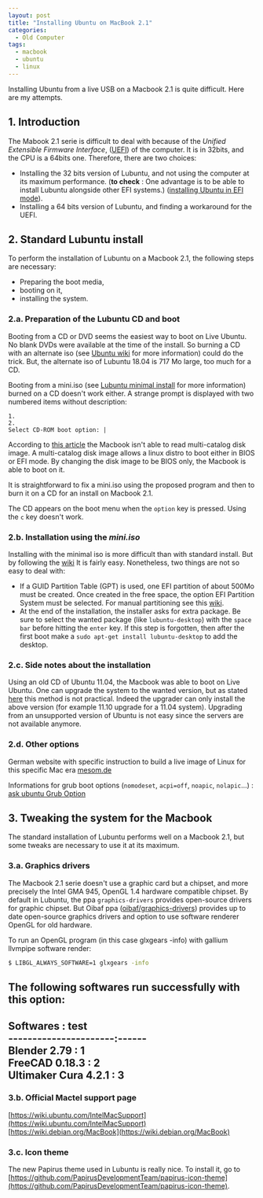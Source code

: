 ```yaml
---
layout: post
title: "Installing Ubuntu on MacBook 2.1"
categories:
  - Old Computer
tags:
  - macbook
  - ubuntu
  - linux
---
```


Installing Ubuntu from a live USB on a Macbook 2.1 is quite difficult.
Here are my attempts.

## 1. Introduction
The Mabook 2.1 serie is difficult to deal with because of the *Unified 
Extensible Firmware Interface*, ([UEFI](https://doc.ubuntu-fr.org/uefi))
 of the computer. It is in 32bits, and the CPU is a 64bits one. 
 Therefore, there are two choices:
 - Installing the 32 bits version of Lubuntu, and not using the computer
 at its maximum performance. (**to check** : One advantage is to be able to install Lubuntu 
 alongside other EFI systems.)
 ([installing Ubuntu in EFI mode](https://doc.ubuntu-fr.org/uefi)).
 - Installing a 64 bits version of Lubuntu, and finding a workaround for the UEFI.


## 2. Standard Lubuntu install
To perform the installation of Lubuntu on a Macbook 2.1, the following steps
 are necessary:
 - Preparing the boot media,
 - booting on it,
 - installing the system.
 
### 2.a. Preparation of the Lubuntu CD and boot
Booting from a CD or DVD seems the easiest way to boot on Live Ubuntu.
No blank DVDs were available at the time of the install. So burning a CD 
with an alternate iso 
(see [Ubuntu wiki](https://doc.ubuntu-fr.org/installation_alternate) 
for more information) could do the trick. But, the alternate iso of 
Lubuntu 18.04 is 717 Mo large, too much for a CD.

Booting from a mini.iso (see 
[Lubuntu minimal install](https://help.ubuntu.com/community/Lubuntu/Documentation/MinimalInstall)
for more information) burned on a CD doesn't work either. 
A strange prompt is displayed with two numbered items without 
description:
```
1.
2.
Select CD-ROM boot option: |
```

According to [this article](https://mattgadient.com/linux-dvd-images-and-how-to-for-32-bit-efi-macs-late-2006-models/)
the Macbook isn't able to read multi-catalog disk image. A 
multi-catalog disk image allows a linux distro to boot either 
in BIOS or EFI mode. By changing the disk image to be BIOS only, the Macbook 
is able to boot on it.

It is straightforward to fix a mini.iso using the proposed program
 and then to burn it on a CD for an install on Macbook 2.1.

The CD appears on the boot menu when the `option` key is pressed. Using 
the `c` key doesn't work.

### 2.b. Installation using the *mini.iso*
Installing with the minimal iso is more difficult than with standard 
install. But by following the [wiki](https://help.ubuntu.com/community/Lubuntu/Documentation/MinimalInstall#Install_.2813.10_and_later.29)
 It is fairly easy. Nonetheless, two things are not so easy to deal with:
- If a GUID Partition Table (GPT) is used, one EFI partition of about
 500Mo must be created. Once created in the free space, the option 
 EFI Partition System must be selected. For manual partitioning see this [wiki](https://help.ubuntu.com/community/DiskSpace).
- At the end of the installation, the installer asks for extra package.
Be sure to select the wanted package (like `lubuntu-desktop`) with the 
`space bar` before hitting the `enter` key. If this step is forgotten,
 then after the first boot make a `sudo apt-get install lubuntu-desktop` 
to add the desktop.

### 2.c. Side notes about the installation
Using an old CD of Ubuntu 11.04, the Macbook was able to boot 
on Live Ubuntu. One can upgrade the system to the wanted version, but 
as stated [here](https://forum.ubuntu-fr.org/viewtopic.php?id=1566641)
 this method is not practical. Indeed the upgrader can only install 
 the above version (for example 11.10 upgrade for a 11.04 system).
Upgrading from an unsupported version of Ubuntu is not easy since 
the servers are not available anymore.

### 2.d. Other options
German website with specific instruction to build a live image of Linux for this specific Mac era [mesom.de](https://mesom.de/efi32boot/index.html)

Informations for grub boot options (`nomodeset`, `acpi=off`, `noapic`, `nolapic`...) :    
[ask ubuntu Grub Option](https://askubuntu.com/questions/716957/what-do-the-nomodeset-quiet-and-splash-kernel-parameters-mean)

## 3. Tweaking the system for the Macbook
The standard installation of Lubuntu performs well on a Macbook 2.1, but
some tweaks are necessary to use it at its maximum.

### 3.a. Graphics drivers
The Macbook 2.1 serie doesn't use a graphic card but a chipset, and 
more precisely the Intel GMA 945, OpenGL 1.4 hardware compatible chipset.
By default in Lubuntu, the ppa `graphics-drivers` provides open-source
drivers for graphic chipset. But Oibaf ppa 
([oibaf/graphics-drivers](https://launchpad.net/~oibaf/+archive/ubuntu/graphics-drivers))
 provides up to date open-source graphics drivers and option to use 
software renderer OpenGL for old hardware.

To run an OpenGL program (in this case glxgears -info) with gallium llvmpipe software render:
```bash
$ LIBGL_ALWAYS_SOFTWARE=1 glxgears -info
```

The following softwares run successfully with this option:    
-----------------------------
 Softwares            : test     
----------------------:------     
 Blender 2.79         : 1    
 FreeCAD 0.18.3       :  2   
 Ultimaker Cura 4.2.1 :  3   
-----------------------------



### 3.b. Official Mactel support page

[https://wiki.ubuntu.com/IntelMacSupport](https://wiki.ubuntu.com/IntelMacSupport)
[https://wiki.debian.org/MacBook](https://wiki.debian.org/MacBook)

### 3.c. Icon theme
The new Papirus theme used in Lubuntu is really nice.
To install it, go to [https://github.com/PapirusDevelopmentTeam/papirus-icon-theme](https://github.com/PapirusDevelopmentTeam/papirus-icon-theme).